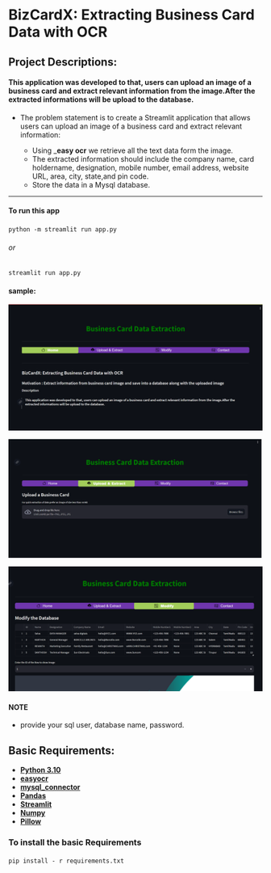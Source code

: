 # BizCardX: Extracting Business Card Data with OCR

## Project Descriptions:

#### This application was developed to that, users can upload an image of a business card and extract relevant information from the image.After the extracted informations will be upload to the database.

- The problem statement is to create a Streamlit application that allows users can upload an image of a business card and extract relevant information:
   
   - Using _**easy ocr** we retrieve all the text data form the image.
   - The extracted information should include the company name, card holdername, designation, mobile number, email address, website URL, area, city, state,and pin code.
   - Store the data in a Mysql database.

---

#### To run this app

`python -m streamlit run app.py`

###### or

`streamlit run app.py`

#### sample:
![main window](https://github.com/AJIN-B/Business-Card-Data-Extraction/blob/main/main.png?raw=true)

![upload](https://github.com/AJIN-B/Business-Card-Data-Extraction/blob/main/up-ext.png?raw=true)

![modify](https://github.com/AJIN-B/Business-Card-Data-Extraction/blob/main/up.png?raw=true)

#### NOTE

- provide your sql user, database name, password.

## Basic Requirements:

- __[Python 3.10](https://docs.python.org/3/)__
- __[easyocr](https://pypi.org/project/easyocr/)__ 
- __[mysql_connector](https://dev.mysql.com/doc/connector-python/en/)__ 
- __[Pandas](https://pandas.pydata.org/docs/)__
- __[Streamlit](https://docs.streamlit.io/)__
- __[Numpy](https://numpy.org/doc/)__ 
- __[Pillow](https://pypi.org/project/Pillow/)__

### To install the basic Requirements

`pip install - r requirements.txt`



